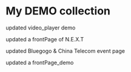 # My DEMO collection

updated video_player demo

updated a frontPage of N.E.X.T

updated Bluegogo & China Telecom event page

updated a frontPage_demo